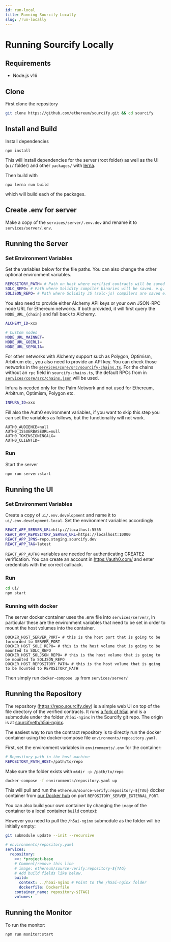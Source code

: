 ```yaml
---
id: run-local
title: Running Sourcify Locally
slug: /run-locally
---
```


# Running Sourcify Locally

## Requirements

- Node.js v16

## Clone

First clone the repository

```bash
git clone https://github.com/ethereum/sourcify.git && cd sourcify
```

## Install and Build

Install dependencies

```
npm install
```

This will install dependencies for the server (root folder) as well as the UI (`ui/` folder) and other `packages/` with [lerna](https://lerna.js.org/docs/introduction).

Then build with

```
npx lerna run build
```

which will build each of the packages.

## Create .env for server

Make a copy of the `services/server/.env.dev` and rename it to `services/server/.env`.

## Running the Server

### Set Environment Variables

Set the variables below for the file paths. You can also change the other optional environment variables.

```bash
REPOSITORY_PATH= # Path on host where verified contracts will be saved e.g. /home/user/sourcify/repository
SOLC_REPO= # Path where Solidity compiler binaries will be saved. e.g. /home/user/solc/linux-amd64
SOLJSON_REPO= # Path where Solidity JS (solc-js) compilers are saved e.g. /home/user/solc/js
```

You also need to provide either Alchemy API keys or your own JSON-RPC node URL for Ethereum networks. If both provided, it will first query the `NODE_URL_{chain}` and fall back to Alchemy.

```bash
ALCHEMY_ID=xxx
```

```bash
# Custom nodes
NODE_URL_MAINNET=
NODE_URL_GOERLI=
NODE_URL_SEPOLIA=
```

For other networks with Alchemy support such as Polygon, Optimism, Arbitrum etc., you also need to provide an API key. You can check those networks in the [`services/core/src/sourcify-chains.ts`](https://github.com/ethereum/sourcify/blob/staging/src/sourcify-chains.ts#L113). For the chains without an `rpc` field in `sourcify-chains.ts`, the default RPCs from in [`services/core/src/chains.json`](https://github.com/ethereum/sourcify/blob/staging/src/chains.json) will be used.

Infura is needed only for the Palm Network and not used for Ethereum, Arbitrum, Optimism, Polygon etc.

```bash
INFURA_ID=xxx
```

Fill also the Auth0 environment variables, if you want to skip this step you can set the variables as follows, but the functionality will not work.

```
AUTH0_AUDIENCE=null
AUTH0_ISSUERBASEURL=null
AUTH0_TOKENSIGNINGALG=
AUTH0_CLIENTID=
```

### Run

Start the server

```bash
npm run server:start
```

## Running the UI

### Set Environment Variables

Create a copy of `ui/.env.development` and name it to `ui/.env.development.local`. Set the environment variables accordingly

```bash
REACT_APP_SERVER_URL=http://localhost:5555
REACT_APP_REPOSITORY_SERVER_URL=https://localhost:10000
REACT_APP_IPNS=repo.staging.sourcify.dev
REACT_APP_TAG=latest
```

`REACT_APP_AUTH0` variables are needed for authenticating CREATE2 verification. You can create an account in https://auth0.com/ and enter credentials with the correct callback.

### Run

```bash
cd ui/
npm start
```

### Running with docker

The server docker container uses the .env file into `services/server/`, in particular these are the environment variables that need to be set in order to mount the host volumes into the container.

```
DOCKER_HOST_SERVER_PORT= # this is the host port that is going to be forwarded to SERVER_PORT
DOCKER_HOST_SOLC_REPO= # this is the host volume that is going to be mounted to SOLC_REPO
DOCKER_HOST_SOLJSON_REPO= # this is the host volume that is going to be mounted to SOLJSON_REPO
DOCKER_HOST_REPOSITORY_PATH= # this is the host volume that is going to be mounted to REPOSITORY_PATH
```

Then simply run `docker-compose up` from `services/server/`

## Running the Repository

The repository (https://repo.sourcify.dev) is a simple web UI on top of the file directory of the verified contracts. It runs [a fork of h5ai](https://github.com/sourcifyeth/h5ai) and is a submodule under the folder `/h5ai-nginx` in the Sourcify git repo. The origin is at [sourcifyeth/h5ai-nginx](https://github.com/sourcifyeth/h5ai-nginx/).

The easiest way to run the contract repository is to directly run the docker container using the docker-compose file `environments/repository.yaml`.

First, set the environment variables in `environments/.env` for the container:

```bash
# Repository path in the host machine
REPOSITORY_PATH_HOST=/path/to/repo
```

Make sure the folder exists with `mkdir -p /path/to/repo`

```bash
docker-compose -f environments/repository.yaml up
```

This will pull and run the `ethereum/source-verify:repository-${TAG}` docker container from [our Docker hub](https://hub.docker.com/r/ethereum/source-verify) on port `REPOSITORY_SERVER_EXTERNAL_PORT`.

You can also build your own container by changing the `image` of the container to a local container `build` context:

However you need to pull the `/h5ai-nginx` submodule as the folder will be initially empty:

```bash
git submodule update --init --recursive
```

```yaml
# environments/repository.yaml
services:
  repository:
    <<: *project-base
    # Comment/remove this line
    # image: ethereum/source-verify:repository-${TAG}
    # Add build fields like below.
    build:
      context: ../h5ai-nginx # Point to the /h5ai-nginx folder
      dockerfile: Dockerfile
    container_name: repository-${TAG}
    volumes:
```

## Running the Monitor

To run the monitor:

```
npm run monitor:start
```
